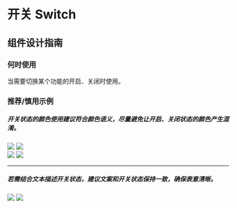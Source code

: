 # 开关 Switch

## 组件设计指南

### 何时使用

当需要切换某个功能的开启、关闭时使用。

### 推荐/慎用示例

##### 开关状态的颜色使用建议符合颜色语义，尽量避免让开启、关闭状态的颜色产生混淆。

<div class="legend">
  <div class="item">
    <img src="https://tdesign.gtimg.com/site/design/mobile-guide/switch/switch-1.png" />
    <img class="tag" src="https://tdesign.gtimg.com/site/doc/good.png" />
  </div>

  <div class="item">
    <img src="https://tdesign.gtimg.com/site/design/mobile-guide/switch/switch-2.png" />
    <img class="tag" src="https://tdesign.gtimg.com/site/doc/bad.png" />
  </div>
</div>

<hr />

##### 若需结合文本描述开关状态，建议文案和开关状态保持一致，确保表意清晰。
<div class="legend">
  <div class="item">
    <img src="https://tdesign.gtimg.com/site/design/mobile-guide/switch/switch-3.png" />
    <img class="tag" src="https://tdesign.gtimg.com/site/doc/bad.png" />
  </div>
</div>
